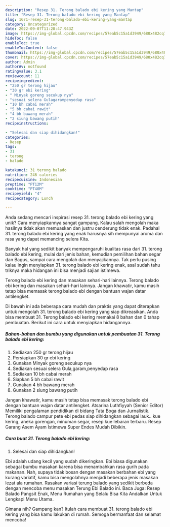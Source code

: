 ```yaml
---
description: "Resep 31. Terong balado ebi kering yang Mantap"
title: "Resep 31. Terong balado ebi kering yang Mantap"
slug: 1671-resep-31-terong-balado-ebi-kering-yang-mantap
category: Uncategorized
date: 2022-09-07T11:28:47.943Z
image: https://img-global.cpcdn.com/recipes/57eab5c15a1d3949/680x482cq70/31-terong-balado-ebi-kering-foto-resep-utama.jpg
hideToc: false
enableToc: true
enableTocContent: false
thumbnail: https://img-global.cpcdn.com/recipes/57eab5c15a1d3949/680x482cq70/31-terong-balado-ebi-kering-foto-resep-utama.jpg
cover: https://img-global.cpcdn.com/recipes/57eab5c15a1d3949/680x482cq70/31-terong-balado-ebi-kering-foto-resep-utama.jpg
author: Admin
authorAv: notfound
ratingvalue: 3.1
reviewcount: 11
recipeingredient:
- "250 gr terong hijau"
- "30 gr ebi kering"
- " Minyak goreng secukup nya"
- "sesuai selera Gulagarampenyedap rasa"
- "10 bh cabai merah"
- "5 bh cabai rawit"
- "4 bh bawang merah"
- "2 siung bawang putih"
recipeinstructions:

- "Selesai dan siap dihidangkan!"
categories:
- Resep
tags:
- 31
- terong
- balado

katakunci: 31 terong balado 
nutrition: 246 calories
recipecuisine: Indonesian
preptime: "PT12M"
cooktime: "PT40M"
recipeyield: "4"
recipecategory: Lunch

---
```





Anda sedang mencari inspirasi resep 31. terong balado ebi kering yang unik? Cara menyiapkannya sangat gampang. Kalau salah mengolah maka hasilnya tidak akan memuaskan dan justru cenderung tidak enak. Padahal 31. terong balado ebi kering yang enak harusnya sih mempunyai aroma dan rasa yang dapat memancing selera Kita.





Banyak hal yang sedikit banyak mempengaruhi kualitas rasa dari 31. terong balado ebi kering, mulai dari jenis bahan, kemudian pemilihan bahan segar dan Bagus, sampai cara mengolah dan menyajikannya. Tak perlu pusing kalau ingin menyiapkan 31. terong balado ebi kering enak,      asal sudah tahu triknya maka hidangan ini bisa menjadi sajian istimewa.














Terong balado ebi kering dan masakan sehari-hari lainnya. Terong balado ebi kering dan masakan sehari-hari lainnya. Jangan khawatir, kamu masih tetap bisa memasak terong balado ebi dengan bantuan wajan datar antilengket.






Di bawah ini ada beberapa cara mudah dan praktis yang dapat diterapkan untuk mengolah 31. terong balado ebi kering yang siap dikreasikan. Anda bisa membuat 31. Terong balado ebi kering memakai 8 bahan dan 0 tahap pembuatan. Berikut ini cara untuk menyiapkan hidangannya.

<!--inarticleads1-->

##### Bahan-bahan dan bumbu yang digunakan untuk pembuatan 31. Terong balado ebi kering:

1. Sediakan 250 gr terong hijau
1. Persiapkan 30 gr ebi kering
1. Gunakan  Minyak goreng secukup nya
1. Sediakan sesuai selera Gula,garam,penyedap rasa
1. Sediakan 10 bh cabai merah
1. Siapkan 5 bh cabai rawit
1. Gunakan 4 bh bawang merah
1. Gunakan 2 siung bawang putih


Jangan khawatir, kamu masih tetap bisa memasak terong balado ebi dengan bantuan wajan datar antilengket. Atsarina Luthfiyyah (Senior Editor) Memiliki pengalaman pendidikan di bidang Tata Boga dan Jurnalistik. Terong balado campur pete ebi pedas siap dihidangkan sebagai lauk.. kue kering, aneka gorengan, minuman segar, resep kue lebaran terbaru. Resep Garang Asem Ayam Istimewa Super Endes Mudah Dibikin. 

<!--inarticleads2-->

##### Cara buat 31. Terong balado ebi kering:


1. Selesai dan siap dihidangkan!

Ebi adalah udang kecil yang sudah dikeringkan. Ebi biasa digunakan sebagai bumbu masakan karena bisa menambahkan rasa gurih pada makanan. Nah, supaya tidak bosan dengan masakan berbahan ebi yang kurang variatif, kamu bisa mengolahnya menjadi beberapa jenis masakan lezat ala rumahan. Rasakan variasi terung balado yang sedikit berbeda dengan mencoba menu masakan Terung Ebi Balado ini. Baca Juga: Resep Balado Pangsit Enak, Menu Rumahan yang Selalu Bisa Kita Andalkan Untuk Lengkapi Menu Utama. 

Gimana nih? Gampang kan? Itulah cara membuat 31. terong balado ebi kering yang bisa kamu lakukan di rumah. Semoga bermanfaat dan selamat mencoba!
